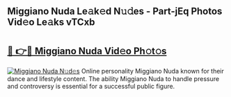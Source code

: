 ## Miggiano Nuda Le𝚊k𝚎d N𝚞𝚍es - Part-jEq Photos Vid𝚎o Le𝚊ks vTCxb

# <h2><a href="http://fbfbtu.evod.top/?m=Miggiano+Nuda">🔗 👉🔴 Miggiano Nuda Vid𝚎o Ph𝚘t𝚘s</a></h2>

[![Miggiano Nuda N𝚞d𝚎s](https://i.imgur.com/8V9OHl7.gif)](http://fbfbtu.evod.top/?m=Miggiano+Nuda)
Online personality Miggiano Nuda known for their dance and lifestyle content. The ability Miggiano Nuda to handle pressure and controversy is essential for a successful public figure. 
